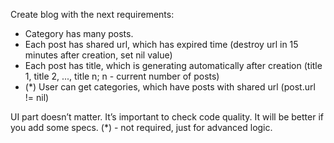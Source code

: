Create blog with the next requirements:

- Category has many posts.
- Each post has shared url, which has expired time (destroy url in 15 minutes after creation, set nil value)
- Each post has title, which is generating automatically after creation (title 1, title 2, ..., title n; n - current number of posts)
- (*) User can get categories, which have posts with shared url (post.url != nil)

UI part doesn’t matter. It’s important to check code quality. It will be better if you add some specs.
(*) - not required, just for advanced logic.
